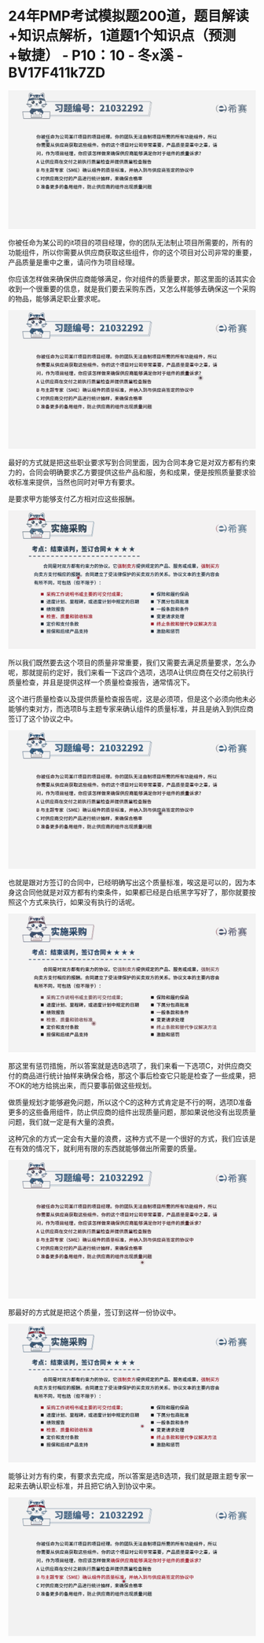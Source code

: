 # 24年PMP考试模拟题200道，题目解读+知识点解析，1道题1个知识点（预测+敏捷） - P10：10 - 冬x溪 - BV17F411k7ZD

![](img/06cc3cba08209822c193a292f754b432_0.png)

你被任命为某公司的it项目的项目经理，你的团队无法制止项目所需要的，所有的功能组件，所以你需要从供应商获取这些组件，你的这个项目对公司非常的重要，产品质量是重中之重，请问作为项目经理。

你应该怎样做来确保供应商能够满足，你对组件的质量要求，那这里面的话其实会收到一个很重要的信息，就是我们要去采购东西，又怎么样能够去确保这一个采购的物品，能够满足职业要求呢。



![](img/06cc3cba08209822c193a292f754b432_2.png)

最好的方式就是把这些职业要求写到合同里面，因为合同本身它是对双方都有约束力的，合同会明确要求乙方要提供这些产品和服，务和成果，便是按照质量要求验收标准来提供，当然也同时对甲方有要求。

是要求甲方能够支付乙方相对应这些报酬。

![](img/06cc3cba08209822c193a292f754b432_4.png)

所以我们既然要去这个项目的质量非常重要，我们又需要去满足质量要求，怎么办呢，那就提前约定好，我们来看一下这四个选项，选项A让供应商在交付之前执行质量检查，并且是提供这样一个质量检查报告，通常情况下。

这个进行质量检查以及提供质量检查报告呢，这是必须项，但是这个必须向他未必能够约束对方，而选项B与主题专家来确认组件的质量标准，并且是纳入到供应商签订了这个协议之中。



![](img/06cc3cba08209822c193a292f754b432_6.png)

也就是跟对方签订的合同中，已经明确写出这个质量标准，唉这是可以的，因为本身这合同他就是对双方都有约束条件，如果都已经是白纸黑字写好了，那你就要按照这个方式来执行，如果没有执行的话呢。



![](img/06cc3cba08209822c193a292f754b432_8.png)

那这里有惩罚措施，所以答案就是选B选项了，我们来看一下选项C，对供应商交付的商品进行统计抽样来确保合格，那这个事后检查它只能是检查了一些成果，把不OK的地方给挑出来，而只要事前做这些规划。

做质量规划才能够避免问题，所以这个C的这种方式肯定是不行的啊，选项D准备更多的这些备用组件，防止供应商的组件出现质量问题，那如果说他没有出现质量问题，我们就一定是有大量的浪费。

这种冗余的方式一定会有大量的浪费，这种方式不是一个很好的方式，我们应该是在有效的情况下，就利用有限的东西就能够做出所需要的质量。



![](img/06cc3cba08209822c193a292f754b432_10.png)

那最好的方式就是把这个质量，签订到这样一份协议中。

![](img/06cc3cba08209822c193a292f754b432_12.png)

能够让对方有约束，有要求去完成，所以答案是选B选项，我们就是跟主题专家一起来去确认职业标准，并且把它纳入到协议中来。



![](img/06cc3cba08209822c193a292f754b432_14.png)